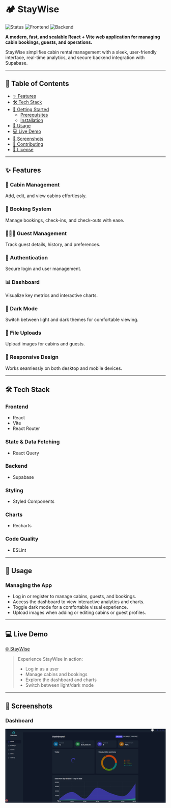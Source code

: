 # 🏕️ StayWise

![Status](https://img.shields.io/badge/status-in%20development-yellow)
![Frontend](https://img.shields.io/badge/frontend-React%20%2B%20Vite-blue)
![Backend](https://img.shields.io/badge/backend-Supabase-green)

**A modern, fast, and scalable React + Vite web application for managing cabin bookings, guests, and operations.**

StayWise simplifies cabin rental management with a sleek, user-friendly interface, real-time analytics, and secure backend integration with Supabase.

---

## 📖 Table of Contents

- [✨ Features](#-features)
- [🛠️ Tech Stack](#-tech-stack)
- [🚀 Getting Started](#-getting-started)
  - [Prerequisites](#prerequisites)
  - [Installation](#installation)
- [🎯 Usage](#-usage)
- [💻 Live Demo](#-live-demo)
- [📸 Screenshots](#-screenshots)
- [🤝 Contributing](#-contributing)
- [📄 License](#-license)

---

## ✨ Features

### 🏡 Cabin Management

Add, edit, and view cabins effortlessly.

### 📅 Booking System

Manage bookings, check-ins, and check-outs with ease.

### 🧑‍🤝‍🧑 Guest Management

Track guest details, history, and preferences.

### 🔐 Authentication

Secure login and user management.

### 📊 Dashboard

Visualize key metrics and interactive charts.

### 🌙 Dark Mode

Switch between light and dark themes for comfortable viewing.

### 📁 File Uploads

Upload images for cabins and guests.

### 📱 Responsive Design

Works seamlessly on both desktop and mobile devices.

---

## 🛠️ Tech Stack

### Frontend

- React
- Vite
- React Router

### State & Data Fetching

- React Query

### Backend

- Supabase

### Styling

- Styled Components

### Charts

- Recharts

### Code Quality

- ESLint

---

## 🎯 Usage

### Managing the App

- Log in or register to manage cabins, guests, and bookings.
- Access the dashboard to view interactive analytics and charts.
- Toggle dark mode for a comfortable visual experience.
- Upload images when adding or editing cabins or guest profiles.

---

## 💻 Live Demo

[🌐 StayWise](https://staywisejo.netlify.app/)

> Experience StayWise in action:
>
> - Log in as a user
> - Manage cabins and bookings
> - Explore the dashboard and charts
> - Switch between light/dark mode

---

## 📸 Screenshots

### Dashboard

![Dashboard](./src/features/Dashboard.png)
